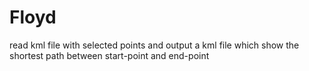 # Floyd
read kml file with selected points and output a kml file which show the shortest path between start-point and end-point
